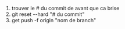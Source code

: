 1. trouver le # du commit de avant que ca brise
2. git reset --hard "# du commit"
3. get push -f origin "nom de branch"
